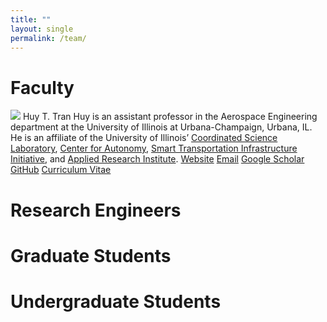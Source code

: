 ```yaml
---
title: ""
layout: single
permalink: /team/
---
```


# Faculty

<figure-team>
    <img src="{{ site.url }}{{ site.baseurl }}/assets/images/huy.jpg">
    <figcaption-team>
        <span class="name">Huy T. Tran</span>
        <span class="info">
            Huy is an assistant professor in the Aerospace Engineering department at the University of Illinois at Urbana-Champaign, Urbana, IL. He is an affiliate of the University of Illinois’ <a href="https://csl.illinois.edu/">Coordinated Science Laboratory</a>, <a href="https://autonomy.illinois.edu">Center for Autonomy</a>, <a href="https://stii.illinois.edu/">Smart Transportation Infrastructure Initiative</a>, and <a href="https://appliedresearch.illinois.edu/">Applied Research Institute</a>.
        </span>
        <!-- remove logos if not needed -->
        <span class="logo"><i class="fas fa-fw fa-link"></i> <a href="http://huytrtran.github.io">Website</a></span>
        <span class="logo"><i class="fas fa-fw fa-envelope-square"></i> <a href="mailto:huytran1@illinois.edu">Email</a></span>
        <span class="logo"><i class="fa fa-graduation-cap"></i> <a href="https://scholar.google.com/citations?user=TgaPukcAAAAJ&hl=en">Google Scholar</a></span>
        <span class="logo"><i class="fab fa-fw fa-github"></i> <a href="https://github.com/huytrtran">GitHub</a></span>
        <span class="logo"><i class="fas fa-fw fa-file-alt"></i> <a href="https://github.com/huytrtran">Curriculum Vitae</a></span>
    </figcaption-team>
</figure-team>

# Research Engineers

# Graduate Students

# Undergraduate Students
